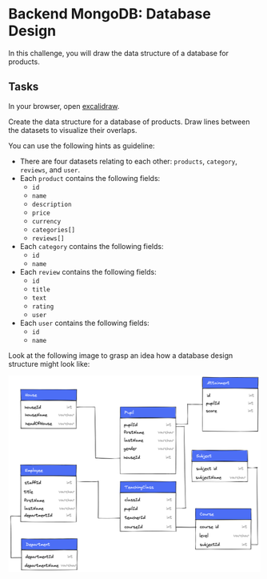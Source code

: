 # Backend MongoDB: Database Design

In this challenge, you will draw the data structure of a database for products.

## Tasks

In your browser, open [excalidraw](https://excalidraw.com/).

Create the data structure for a database of products. Draw lines between the datasets to visualize their overlaps.

You can use the following hints as guideline:

- There are four datasets relating to each other: `products`, `category`, `reviews`, and `user`.
- Each `product` contains the following fields:
  - `id`
  - `name`
  - `description`
  - `price`
  - `currency`
  - `categories[]`
  - `reviews[]`
- Each `category` contains the following fields:
  - `id`
  - `name`
- Each `review` contains the following fields:
  - `id`
  - `title`
  - `text`
  - `rating`
  - `user`
- Each `user` contains the following fields:
  - `id`
  - `name`

Look at the following image to grasp an idea how a database design structure might look like:

![Database Design Example](assets/database-design-example.png)
